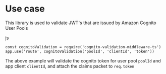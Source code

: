 # Use case
This library is used to validate JWT's that are issued by Amazon Cognito User Pools

js
```
const cognitoValidation = require('cognito-validation-middleware-ts')
app.use('route', cognitoValidation('poolId', 'clientId', 'token'))
```

The above example will validate the cognito token for user pool `poolId` and app client `clientId`, and attach the
claims packet to `req.token`